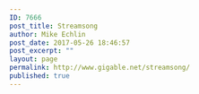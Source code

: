```yaml
---
ID: 7666
post_title: Streamsong
author: Mike Echlin
post_date: 2017-05-26 18:46:57
post_excerpt: ""
layout: page
permalink: http://www.gigable.net/streamsong/
published: true
---
```

<audio id='song'></audio>

<script type="text/javascript">
var queryString= window.location.search;
queryString = queryString.substring(51);
var tune = queryString.slice (0, -4);
var songUrl = "https://s3-us-west-2.amazonaws.com/gigable.tracks/" + tune + ".mp3";
document.getElementById('song').src = songUrl

</script>